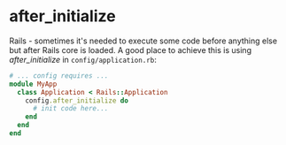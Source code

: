 # after_initialize

Rails - sometimes it's needed to execute some code before anything else but after Rails core is loaded. A good place to achieve this is using _after_initialize_ in `config/application.rb`:

```ruby
# ... config requires ...
module MyApp
  class Application < Rails::Application
    config.after_initialize do
      # init code here...
    end
  end
end
```
